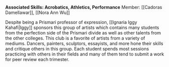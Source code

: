 **Associated Skills: Acrobatics, Athletics, Performance**
Member: [[Cadoras Damellawar]], [[Nora Ann Wu]]

Despite being a Prismari professor of expression, [[Ignaria Iggy Kahafi|Iggy]] sponsors this group of artists which contains many students from the perfection side of the Prismari divide as well as other talents from the other colleges. This club is a favorite of artists from a variety of mediums. Dancers, painters, sculptors, essayists, and more hone their skills and critique others in this group. Each student spends most sessions practicing with others in their fields and many of them tend to submit a work for peer review each trimester.
